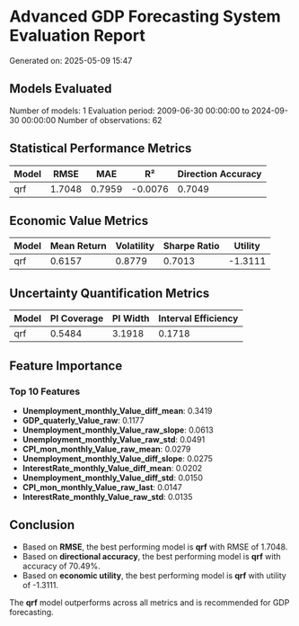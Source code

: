 # Advanced GDP Forecasting System Evaluation Report

Generated on: 2025-05-09 15:47

## Models Evaluated

Number of models: 1
Evaluation period: 2009-06-30 00:00:00 to 2024-09-30 00:00:00
Number of observations: 62

## Statistical Performance Metrics

| Model | RMSE | MAE | R² | Direction Accuracy |
|-------|------|-----|----|-----------------|
| qrf | 1.7048 | 0.7959 | -0.0076 | 0.7049 |

## Economic Value Metrics

| Model | Mean Return | Volatility | Sharpe Ratio | Utility |
|-------|-------------|------------|--------------|--------|
| qrf | 0.6157 | 0.8779 | 0.7013 | -1.3111 |

## Uncertainty Quantification Metrics

| Model | PI Coverage | PI Width | Interval Efficiency |
|-------|-------------|----------|---------------------|
| qrf | 0.5484 | 3.1918 | 0.1718 |

## Feature Importance

### Top 10 Features

- **Unemployment_monthly_Value_diff_mean**: 0.3419
- **GDP_quaterly_Value_raw**: 0.1177
- **Unemployment_monthly_Value_raw_slope**: 0.0613
- **Unemployment_monthly_Value_raw_std**: 0.0491
- **CPI_mon_monthly_Value_raw_mean**: 0.0279
- **Unemployment_monthly_Value_diff_slope**: 0.0275
- **InterestRate_monthly_Value_diff_mean**: 0.0202
- **Unemployment_monthly_Value_diff_std**: 0.0150
- **CPI_mon_monthly_Value_raw_last**: 0.0147
- **InterestRate_monthly_Value_raw_std**: 0.0135

## Conclusion

- Based on **RMSE**, the best performing model is **qrf** with RMSE of 1.7048.
- Based on **directional accuracy**, the best performing model is **qrf** with accuracy of 70.49%.
- Based on **economic utility**, the best performing model is **qrf** with utility of -1.3111.

The **qrf** model outperforms across all metrics and is recommended for GDP forecasting.